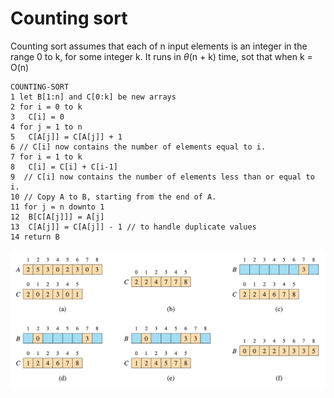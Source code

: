 # Counting sort

Counting sort assumes that each of n input elements is an integer in the range 0 to k, for some integer k. It runs in $\theta$(n + k) time, sot that when k = O(n) 

```
COUNTING-SORT
1 let B[1:n] and C[0:k] be new arrays 
2 for i = 0 to k
3   C[i] = 0
4 for j = 1 to n
5   C[A[j]] = C[A[j]] + 1
6 // C[i] now contains the number of elements equal to i.
7 for i = 1 to k
8   C[i] = C[i] + C[i-1]
9  // C[i] now contains the number of elements less than or equal to i.
10 // Copy A to B, starting from the end of A.
11 for j = n downto 1
12  B[C[A[j]]] = A[j]
13  C[A[j]] = C[A[j]] - 1 // to handle duplicate values
14 return B
```

![alt text](s3/counting.png)
